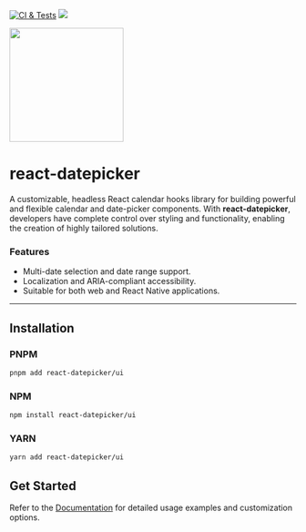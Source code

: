 [![CI & Tests](https://github.com/react-datepicker/useCalendar/actions/workflows/ci.yml/badge.svg)](https://github.com/react-datepicker/useCalendar/actions/workflows/ci.yml)
<image src="https://badgen.net/bundlephobia/minzip/@react-datepicker/ui" />

<image src="https://github.com/user-attachments/assets/7061d873-5f25-405f-b1ce-aa1bdeb0e332" height="200px" width="200px" align="center" />

# react-datepicker

A customizable, headless React calendar hooks library for building powerful and flexible calendar and date-picker components. With **react-datepicker**, developers have complete control over styling and functionality, enabling the creation of highly tailored solutions.

### **Features**

- Multi-date selection and date range support.
- Localization and ARIA-compliant accessibility.
- Suitable for both web and React Native applications.

---

## **Installation**

### PNPM

```bash
pnpm add react-datepicker/ui
```

### NPM

```bash
npm install react-datepicker/ui
```

### YARN

```bash
yarn add react-datepicker/ui
```

## **Get Started**

Refer to the [Documentation](https://github.com/react-datepicker/useCalendar/wiki) for detailed usage examples and customization options.
